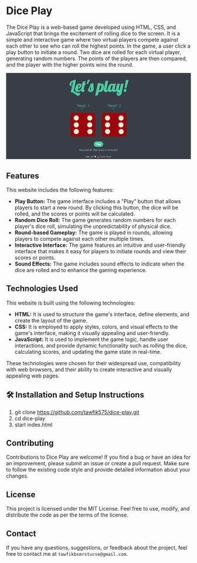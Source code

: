 # Dice Play

The Dice Play is a web-based game developed using HTML, CSS, and JavaScript that brings the excitement of rolling dice to the screen. It is a simple and interactive game where two virtual players compete against each other to see who can roll the highest points. In the game, a user click a play button to initiate a round. Two dice are rolled for each virtual player, generating random numbers. The points of the players are then compared, and the player with the higher points wins the round.

![my screenshot](./images/screenshot.png)

## Features

This website includes the following features:

* **Play Button:** The game interface includes a "Play" button that allows players to start a new round. By clicking this button, the dice will be rolled, and the scores or points will be calculated.
* **Random Dice Roll:** The game generates random numbers for each player's dice roll, simulating the unpredictability of physical dice.
* **Round-based Gameplay:** The game is played in rounds, allowing players to compete against each other multiple times.
* **Interactive Interface:** The game features an intuitive and user-friendly interface that makes it easy for players to initiate rounds and view their scores or points.
* **Sound Effects:** The game includes sound effects to indicate when the dice are rolled and to enhance the gaming experience.

## Technologies Used

This website is built using the following technologies:

* **HTML:** It is used to structure the game's interface, define elements, and create the layout of the game.
* **CSS:** It is employed to apply styles, colors, and visual effects to the game's interface, making it visually appealing and user-friendly.
* **JavaScript:** It is used to implement the game logic, handle user interactions, and provide dynamic functionality such as rolling the dice, calculating scores, and updating the game state in real-time.

These technologies were chosen for their widespread use, compatibility with web browsers, and their ability to create interactive and visually appealing web pages.

## 🛠 Installation and Setup Instructions

1. git clone https://github.com/tawfik575/dice-play.git
2. cd dice-play
3. start index.html

## Contributing

Contributions to Dice Play are welcome! If you find a bug or have an idea for an improvement, please submit an issue or create a pull request. Make sure to follow the existing code style and provide detailed information about your changes.

## License

This project is licensed under the MIT License. Feel free to use, modify, and distribute the code as per the terms of the license.

## Contact

If you have any questions, suggestions, or feedback about the project, feel free to contact me at `tawfikbsmrstucse@gmail.com`.
